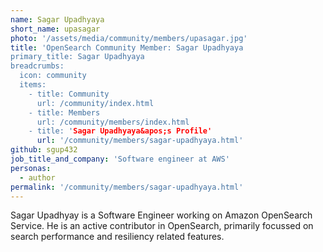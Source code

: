 ```yaml
---
name: Sagar Upadhyaya
short_name: upasagar
photo: '/assets/media/community/members/upasagar.jpg'
title: 'OpenSearch Community Member: Sagar Upadhyaya
primary_title: Sagar Upadhyaya
breadcrumbs:
  icon: community
  items:
    - title: Community
      url: /community/index.html
    - title: Members
      url: /community/members/index.html
    - title: 'Sagar Upadhyaya&apos;s Profile'
      url: '/community/members/sagar-upadhyaya.html'
github: sgup432
job_title_and_company: 'Software engineer at AWS'
personas:
  - author
permalink: '/community/members/sagar-upadhyaya.html'
---
```


Sagar Upadhyay is a Software Engineer working on Amazon OpenSearch Service. He is an active contributor in OpenSearch, primarily focussed on search performance and resiliency related features.